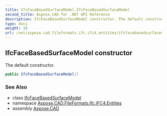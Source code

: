 ```yaml
---
title: IfcFaceBasedSurfaceModel.IfcFaceBasedSurfaceModel
second_title: Aspose.CAD for .NET API Reference
description: IfcFaceBasedSurfaceModel constructor. The default constructor
type: docs
weight: 10
url: /net/aspose.cad.fileformats.ifc.ifc4.entities/ifcfacebasedsurfacemodel/ifcfacebasedsurfacemodel/
---
```

## IfcFaceBasedSurfaceModel constructor

The default constructor.

```csharp
public IfcFaceBasedSurfaceModel()
```

### See Also

* class [IfcFaceBasedSurfaceModel](../)
* namespace [Aspose.CAD.FileFormats.Ifc.IFC4.Entities](../../ifcfacebasedsurfacemodel/)
* assembly [Aspose.CAD](../../../)


